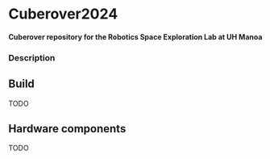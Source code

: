 # Cuberover2024

#### Cuberover repository for the Robotics Space Exploration Lab at UH Manoa
### Description

## Build

TODO

## Hardware components

TODO

